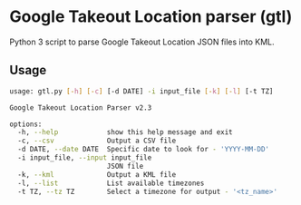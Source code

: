 # Google Takeout Location parser (gtl)
Python 3 script to parse Google Takeout Location JSON files into KML.

## Usage
```bash
usage: gtl.py [-h] [-c] [-d DATE] -i input_file [-k] [-l] [-t TZ]

Google Takeout Location Parser v2.3

options:
  -h, --help            show this help message and exit
  -c, --csv             Output a CSV file
  -d DATE, --date DATE  Specific date to look for - 'YYYY-MM-DD'
  -i input_file, --input input_file
                        JSON file
  -k, --kml             Output a KML file
  -l, --list            List available timezones
  -t TZ, --tz TZ        Select a timezone for output - '<tz_name>'
```
